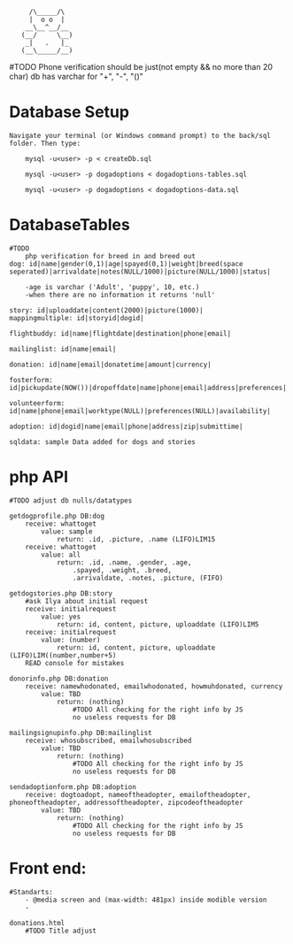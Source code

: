 ```
     /\_____/\
     |  o o  |
    __\__^__/__
   (__/     \__)
    _|   .   |_
   (__\_____/__)
```
#TODO
    Phone verification should be just(not empty && no more than 20 char)
        db has varchar for "+", "-", "()"
# Database Setup
    Navigate your terminal (or Windows command prompt) to the back/sql folder. Then type:

        mysql -u<user> -p < createDb.sql

        mysql -u<user> -p dogadoptions < dogadoptions-tables.sql

        mysql -u<user> -p dogadoptions < dogadoptions-data.sql


# DatabaseTables
    #TODO
        php verification for breed in and breed out
    dog: id|name|gender(0,1)|age|spayed(0,1)|weight|breed(space seperated)|arrivaldate|notes(NULL/1000)|picture(NULL/1000)|status|
    
        -age is varchar ('Adult', 'puppy', 10, etc.)
        -when there are no information it returns 'null'
    
    story: id|uploaddate|content(2000)|picture(1000)|
    mappingmultiple: id|storyid|dogid|

    flightbuddy: id|name|flightdate|destination|phone|email|

    mailinglist: id|name|email|

    donation: id|name|email|donatetime|amount|currency|

    fosterform: id|pickupdate(NOW())|dropoffdate|name|phone|email|address|preferences|

    volunteerform: id|name|phone|email|worktype(NULL)|preferences(NULL)|availability|

    adoption: id|dogid|name|email|phone|address|zip|submittime|

    sqldata: sample Data added for dogs and stories


# php API
    #TODO adjust db nulls/datatypes

    getdogprofile.php DB:dog
        receive: whattoget
            value: sample
                return: .id, .picture, .name (LIFO)LIM15
        receive: whattoget
            value: all
                return: .id, .name, .gender, .age, 
                    .spayed, .weight, .breed, 
                    .arrivaldate, .notes, .picture, (FIFO)

    getdogstories.php DB:story
        #ask Ilya about initial request
        receive: initialrequest
            value: yes
                return: id, content, picture, uploaddate (LIFO)LIM5
        receive: initialrequest
            value: (number)
                return: id, content, picture, uploaddate (LIFO)LIM((number,number+5)
        READ console for mistakes
    
    donorinfo.php DB:donation
        receive: namewhodonated, emailwhodonated, howmuhdonated, currency
            value: TBD
                return: (nothing)
                    #TODO All checking for the right info by JS
                    no useless requests for DB
    
    mailingsignupinfo.php DB:mailinglist
        receive: whosubscribed, emailwhosubscribed
            value: TBD 
                return: (nothing)
                    #TODO All checking for the right info by JS
                    no useless requests for DB

    sendadoptionform.php DB:adoption
        receive: dogtoadopt, nameoftheadopter, emailoftheadopter, phoneoftheadopter, addressoftheadopter, zipcodeoftheadopter
            value: TBD
                return: (nothing)
                    #TODO All checking for the right info by JS
                    no useless requests for DB


# Front end: 
    #Standarts:
        - @media screen and (max-width: 481px) inside modible version
        - 

    donations.html
        #TODO Title adjust
    
    
        